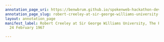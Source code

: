 ```yaml
---
annotation_page_uri: https://benwbrum.github.io/spokenweb-hackathon-development/annotations/robert-creeley-at-sir-george-williams-university-the-poetry-series-24-february-1967-canvas-1-introducer.json
annotation_page_slug: robert-creeley-at-sir-george-williams-university-the-poetry-series-24-february-1967-canvas-1-introducer
layout: annotation_page
manifest_label: Robert Creeley at Sir George Williams University, The Poetry Series,
  24 February 1967

---
```

